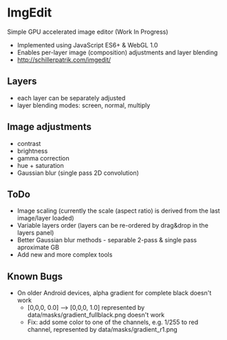 # ImgEdit
Simple GPU accelerated image editor (Work In Progress)
- Implemented using JavaScript ES6+ & WebGL 1.0
- Enables per-layer image (composition) adjustments and layer blending
- http://schillerpatrik.com/imgedit/

## Layers
- each layer can be separately adjusted
- layer blending modes: screen, normal, multiply

## Image adjustments
- contrast
- brightness
- gamma correction
- hue + saturation
- Gaussian blur (single pass 2D convolution)

## ToDo
- Image scaling (currently the scale (aspect ratio) is derived from the last image/layer loaded)
- Variable layers order (layers can be re-ordered by drag&drop in the layers panel)
- Better Gaussian blur methods - separable 2-pass & single pass aproximate GB
- Add new and more complex tools

## Known Bugs
- On older Android devices, alpha gradient for complete black doesn't work 
  - [0,0,0, 0.0] --> [0,0,0, 1.0] represented by data/masks/gradient_fullblack.png doesn't work
  - Fix: add some color to one of the channels, e.g. 1/255 to red channel, represented by data/masks/gradient_r1.png
